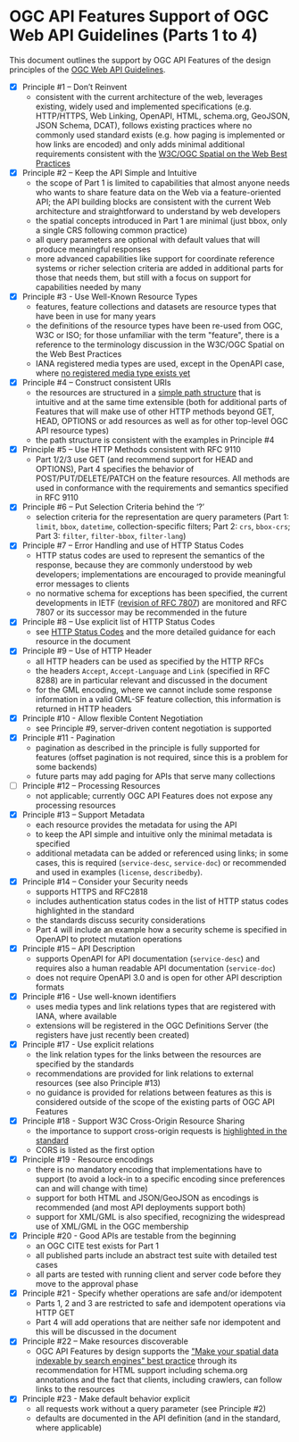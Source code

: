 # OGC API Features Support of OGC Web API Guidelines (Parts 1 to 4)

This document outlines the support by OGC API Features of the design principles of the [OGC Web API Guidelines](https://github.com/opengeospatial/OGC-Web-API-Guidelines).

- [x] Principle #1 – Don’t Reinvent
  - consistent with the current architecture of the web, leverages existing, widely used and implemented specifications (e.g. HTTP/HTTPS, Web Linking, OpenAPI, HTML, schema.org, GeoJSON, JSON Schema, DCAT), follows existing practices where no commonly used standard exists (e.g. how paging is implemented or how links are encoded) and only adds minimal additional requirements consistent with the [W3C/OGC Spatial on the Web Best Practices](https://www.w3.org/TR/sdw-bp/)
- [x] Principle #2 – Keep the API Simple and Intuitive
  - the scope of Part 1 is limited to capabilities that almost anyone needs who wants to share feature data on the Web via a feature-oriented API; the API building blocks are consistent with the current Web architecture and straightforward to understand by web developers
  - the spatial concepts introduced in Part 1 are minimal (just bbox, only a single CRS following common practice)
  - all query parameters are optional with default values that will produce meaningful responses
  - more advanced capabilities like support for coordinate reference systems or richer selection criteria are added in additional parts for those that needs them, but still with a focus on support for capabilities needed by many
- [x] Principle #3 - Use Well-Known Resource Types
  - features, feature collections and datasets are resource types that have been in use for many years
  - the definitions of the resource types have been re-used from OGC, W3C or ISO; for those unfamiliar with the term "feature", there is a reference to the terminology discussion in the W3C/OGC Spatial on the Web Best Practices
  - IANA registered media types are used, except in the OpenAPI case, where [no registered media type exists yet](https://github.com/OAI/OpenAPI-Specification/issues/110)
- [x] Principle #4 – Construct consistent URIs
  - the resources are structured in a [simple path structure](https://docs.ogc.org/is/17-069r3/17-069r3.html#tldr) that is intuitive and at the same time extensible (both for additional parts of Features that will make use of other HTTP methods beyond GET, HEAD, OPTIONS or add resources as well as for other top-level OGC API resource types)
  - the path structure is consistent with the examples in Principle #4
- [x] Principle #5 – Use HTTP Methods consistent with RFC 9110
  - Part 1/2/3 use GET (and recommend support for HEAD and OPTIONS), Part 4 specifies the behavior of POST/PUT/DELETE/PATCH on the feature resources. All methods are used in conformance with the requirements and semantics specified in RFC 9110
- [x] Principle #6 – Put Selection Criteria behind the ‘?’
  - selection criteria for the representation are query parameters (Part 1: `limit`, `bbox`, `datetime`, collection-specific filters; Part 2: `crs`, `bbox-crs`; Part 3: `filter`, `filter-bbox`, `filter-lang`)
- [x] Principle #7 – Error Handling and use of HTTP Status Codes
  - HTTP status codes are used to represent the semantics of the response, because they are commonly understood by web developers; implementations are encouraged to provide meaningful error messages to clients
  - no normative schema for exceptions has been specified, the current developments in IETF ([revision of RFC 7807](https://github.com/ietf-wg-httpapi/rfc7807bis)) are monitored and RFC 7807 or its successor may be recommended in the future
- [x] Principle #8 – Use explicit list of HTTP Status Codes
  - see [HTTP Status Codes](https://docs.ogc.org/is/17-069r3/17-069r3.html#http_status_codes) and the more detailed guidance for each resource in the document
- [x] Principle #9 – Use of HTTP Header
  - all HTTP headers can be used as specified by the HTTP RFCs
  - the headers `Accept`, `Accept-Language` and `Link` (specified in RFC 8288) are in particular relevant and discussed in the document
  - for the GML encoding, where we cannot include some response information in a valid GML-SF feature collection, this information is returned in HTTP headers
- [x] Principle #10 - Allow flexible Content Negotiation
  - see Principle #9, server-driven content negotiation is supported
- [x] Principle #11 - Pagination
  - pagination as described in the principle is fully supported for features (offset pagination is not required, since this is a problem for some backends)
  - future parts may add paging for APIs that serve many collections
- [ ] Principle #12 – Processing Resources
  - not applicable; currently OGC API Features does not expose any processing resources
- [x] Principle #13 – Support Metadata
  - each resource provides the metadata for using the API
  - to keep the API simple and intuitive only the minimal metadata is specified
  - additional metadata can be added or referenced using links; in some cases, this is required (`service-desc`, `service-doc`) or recommended and used in examples (`license`, `describedby`).
- [x] Principle #14 – Consider your Security needs
  - supports HTTPS and RFC2818
  - includes authentication status codes in the list of HTTP status codes highlighted in the standard
  - the standards discuss security considerations
  - Part 4 will include an example how a security scheme is specified in OpenAPI to protect mutation operations
- [x] Principle #15 – API Description
  - supports OpenAPI for API documentation (`service-desc`) and requires also a human readable API documentation (`service-doc`)
  - does not require OpenAPI 3.0 and is open for other API description formats
- [x] Principle #16 - Use well-known identifiers
  - uses media types and link relations types that are registered with IANA, where available
  - extensions will be registered in the OGC Definitions Server (the registers have just recently been created)
- [x] Principle #17 - Use explicit relations
  - the link relation types for the links between the resources are specified by the standards
  - recommendations are provided for link relations to external resources (see also Principle #13)
  - no guidance is provided for relations between features as this is considered outside of the scope of the existing parts of OGC API Features
- [x] Principle #18 - Support W3C Cross-Origin Resource Sharing
  - the importance to support cross-origin requests is [highlighted in the standard](https://docs.ogc.org/is/17-069r3/17-069r3.html#cross_origin)
  - CORS is listed as the first option
- [x] Principle #19 - Resource encodings
  - there is no mandatory encoding that implementations have to support (to avoid a lock-in to a specific encoding since preferences can and will change with time)
  - support for both HTML and JSON/GeoJSON as encodings is recommended (and most API deployments support both)
  - support for XML/GML is also specified, recognizing the widespread use of XML/GML in the OGC membership
- [x] Principle #20 - Good APIs are testable from the beginning
  - an OGC CITE test exists for Part 1
  - all published parts include an abstract test suite with detailed test cases
  - all parts are tested with running client and server code before they move to the approval phase
- [x] Principle #21 - Specify whether operations are safe and/or idempotent
  - Parts 1, 2 and 3 are restricted to safe and idempotent operations via HTTP GET
  - Part 4 will add operations that are neither safe nor idempotent and this will be discussed in the document
- [x] Principle #22 – Make resources discoverable
  - OGC API Features by design supports the ["Make your spatial data indexable by search engines" best practice](https://www.w3.org/TR/sdw-bp/#indexable-by-search-engines) through its recommendation for HTML support including schema.org annotations and the fact that clients, including crawlers, can follow links to the resources
- [x] Principle #23 - Make default behavior explicit
  - all requests work without a query parameter (see Principle #2)
  - defaults are documented in the API definition (and in the standard, where applicable)
